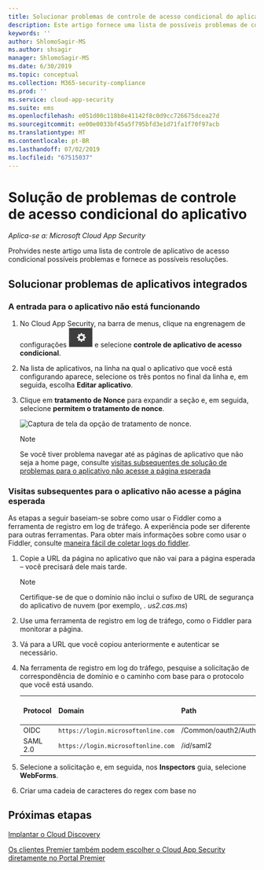 ```yaml
---
title: Solucionar problemas de controle de acesso condicional do aplicativo
description: Este artigo fornece uma lista de possíveis problemas de controle de aplicativo de acesso condicional e fornece as possíveis resoluções.
keywords: ''
author: ShlomoSagir-MS
ms.author: shsagir
manager: ShlomoSagir-MS
ms.date: 6/30/2019
ms.topic: conceptual
ms.collection: M365-security-compliance
ms.prod: ''
ms.service: cloud-app-security
ms.suite: ems
ms.openlocfilehash: e051d00c118b8e41142f8c0d9cc726675dcea27d
ms.sourcegitcommit: ee00e0033bf45a5f795bfd3e1d71fa1f70f97acb
ms.translationtype: MT
ms.contentlocale: pt-BR
ms.lasthandoff: 07/02/2019
ms.locfileid: "67515037"
---
```

# <a name="troubleshooting-conditional-access-app-control"></a>Solução de problemas de controle de acesso condicional do aplicativo

*Aplica-se a: Microsoft Cloud App Security*

Prohvides neste artigo uma lista de controle de aplicativo de acesso condicional possíveis problemas e fornece as possíveis resoluções.

## <a name="troubleshooting-onboarded-apps"></a>Solucionar problemas de aplicativos integrados

### <a name="the-sign-in-to-the-app-is-not-working"></a>A entrada para o aplicativo não está funcionando

1. No Cloud App Security, na barra de menus, clique na engrenagem de configurações ![ícone de configurações](./media/settings-icon.png "ícone configurações") e selecione **controle de aplicativo de acesso condicional**.
1. Na lista de aplicativos, na linha na qual o aplicativo que você está configurando aparece, selecione os três pontos no final da linha e, em seguida, escolha **Editar aplicativo**.
1. Clique em **tratamento de Nonce** para expandir a seção e, em seguida, selecione **permitem o tratamento de nonce**.

    ![Captura de tela da opção de tratamento de nonce.](media/troubleshooing-nonce-handling.png)

    > [!NOTE]
    > Se você tiver problema navegar até as páginas de aplicativo que não seja a home page, consulte [visitas subsequentes de solução de problemas para o aplicativo não acesse a página esperada](#unexpected-page)

### Visitas subsequentes para o aplicativo não acesse a página esperada<a name="unexpected-page"></a>

As etapas a seguir baseiam-se sobre como usar o Fiddler como a ferramenta de registro em log de tráfego. A experiência pode ser diferente para outras ferramentas. Para obter mais informações sobre como usar o Fiddler, consulte [maneira fácil de coletar logs do fiddler](https://blogs.msdn.microsoft.com/maheshk/2016/05/03/easy-way-to-collect-fiddler-log-fiddlercap/).

1. Copie a URL da página no aplicativo que não vai para a página esperada – você precisará dele mais tarde.

    > [!NOTE]
    > Certifique-se de que o domínio não inclui o sufixo de URL de segurança do aplicativo de nuvem (por exemplo, *. us2.cas.ms*)

1. Use uma ferramenta de registro em log de tráfego, como o Fiddler para monitorar a página.
1. Vá para a URL que você copiou anteriormente e autenticar se necessário.
1. Na ferramenta de registro em log do tráfego, pesquise a solicitação de correspondência de domínio e o caminho com base para o protocolo que você está usando.

    | Protocol | Domain | Path | Nome do campo de estado |
    | --- | --- | --- | --- |
    | OIDC | `https://login.microsoftonline.com` | /Common/oauth2/Authorize | state |
    | SAML 2.0 | `https://login.microsoftonline.com` | /*id*/saml2 | RelayState |

1. Selecione a solicitação e, em seguida, nos **Inspectors** guia, selecione **WebForms**.
1. Criar uma cadeia de caracteres do regex com base no 

## <a name="next-steps"></a>Próximas etapas

[Implantar o Cloud Discovery](set-up-cloud-discovery.md)

[Os clientes Premier também podem escolher o Cloud App Security diretamente no Portal Premier](https://premier.microsoft.com/)
